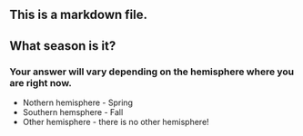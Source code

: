 ## This is a markdown file.
## What season is it?
### Your answer will vary depending on the hemisphere where you are right now.
* Nothern hemisphere - Spring
* Southern hemsphere - Fall
* Other hemisphere - there is no other hemisphere!